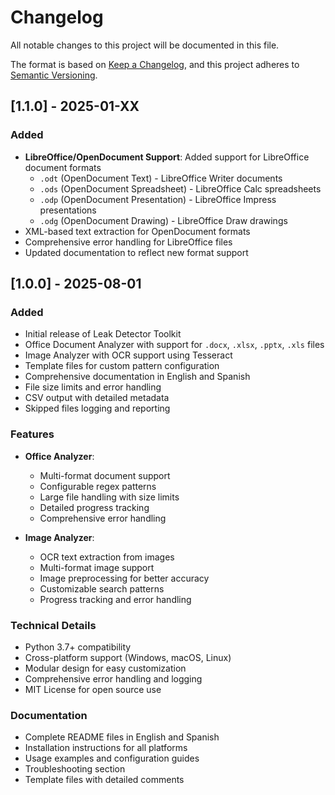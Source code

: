 # Changelog

All notable changes to this project will be documented in this file.

The format is based on [Keep a Changelog](https://keepachangelog.com/en/1.0.0/),
and this project adheres to [Semantic Versioning](https://semver.org/spec/v2.0.0.html).

## [1.1.0] - 2025-01-XX

### Added
- **LibreOffice/OpenDocument Support**: Added support for LibreOffice document formats
  - `.odt` (OpenDocument Text) - LibreOffice Writer documents
  - `.ods` (OpenDocument Spreadsheet) - LibreOffice Calc spreadsheets  
  - `.odp` (OpenDocument Presentation) - LibreOffice Impress presentations
  - `.odg` (OpenDocument Drawing) - LibreOffice Draw drawings
- XML-based text extraction for OpenDocument formats
- Comprehensive error handling for LibreOffice files
- Updated documentation to reflect new format support

## [1.0.0] - 2025-08-01

### Added
- Initial release of Leak Detector Toolkit
- Office Document Analyzer with support for `.docx`, `.xlsx`, `.pptx`, `.xls` files
- Image Analyzer with OCR support using Tesseract
- Template files for custom pattern configuration
- Comprehensive documentation in English and Spanish
- File size limits and error handling
- CSV output with detailed metadata
- Skipped files logging and reporting

### Features
- **Office Analyzer**:
  - Multi-format document support
  - Configurable regex patterns
  - Large file handling with size limits
  - Detailed progress tracking
  - Comprehensive error handling

- **Image Analyzer**:
  - OCR text extraction from images
  - Multi-format image support
  - Image preprocessing for better accuracy
  - Customizable search patterns
  - Progress tracking and error handling

### Technical Details
- Python 3.7+ compatibility
- Cross-platform support (Windows, macOS, Linux)
- Modular design for easy customization
- Comprehensive error handling and logging
- MIT License for open source use

### Documentation
- Complete README files in English and Spanish
- Installation instructions for all platforms
- Usage examples and configuration guides
- Troubleshooting section
- Template files with detailed comments 